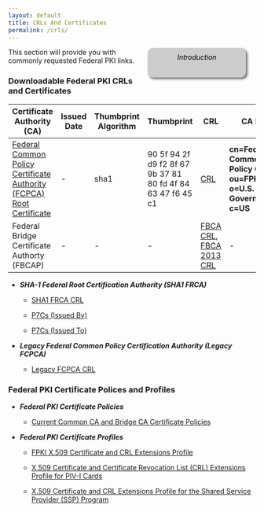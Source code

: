 ```yaml
---
layout: default
title: CRLs And Certificates
permalink: /crls/
---
```

<div style="float:right; padding:10px; margin-right:20px; border-radius:10px; width:180px; height:40px; box-shadow:3px 3px 5px 0px; text-align:center; background-color:#CCC; color:#666666">
<div style="color:#000000">
<em>Introduction</em>
</div>
</div>

This section will provide you with commonly requested Federal PKI links.

### Downloadable Federal PKI CRLs and Certificates ###

|Certificate Authority (CA)|Issued Date|Thumbprint Algorithm|Thumbprint|CRL|CA DN|Certs Issued By CA|Certs Issued to CA| 
|---|---|---|---|---|---|---|---|
|[Federal Common Policy Certificate Authority  (FCPCA) Root Certificate](http://http.fpki.gov/fcpca/fcpca.crt)|-|sha1|90 5f 94 2f d9 f2 8f 67 9b 37 81 80 fd 4f 84 63 47 f6 45 c1|[CRL](http://http.fpki.gov/fcpca/fcpca.crl)|**cn=Federal Common Policy CA, ou=FPKI, o=U.S. Government, c=US**|[IssuedBy](http://http.fpki.gov/fcpca/caCertsIssuedByfcpca.p7c)|[IssuedTo](http://http.fpki.gov/fcpca/caCertsIssuedTofcpca.p7c)|
|Federal Bridge Certificate Authorty (FBCAP)|-|-|-|[FBCA CRL](http://http.fpki.gov/bridge/fbca.crl), [FBCA 2013 CRL](http://http.fpki.gov/bridge/fbca2013.crl)|-|[Certs Issued By FBCA](http://http.fpki.gov/bridge/caCertsIssuedByfbca2013.p7c)|[Certs Issued To FBCA](http://http.fpki.gov/bridge/caCertsIssuedTofbca2013.p7c)|

* ***SHA-1 Federal Root Certification Authority (SHA1 FRCA)***

     * [SHA1 FRCA CRL](http://http.fpki.gov/sha1frca/sha1frca.cr)

     * [P7Cs (Issued By)](http://http.fpki.gov/sha1frca/caCertsIssuedBysha1frca.p7c)

     * [P7Cs (Issued To)](http://http.fpki.gov/sha1frca/caCertsIssuedTosha1frca.p7c)

* ***Legacy Federal Common Policy Certification Authority (Legacy FCPCA)***

     * [Legacy FCPCA CRL](http://fpkia.gsa.gov/CommonPolicy/CommonPolicy%281%29.crl)

### Federal PKI Certificate Polices and Profiles ###

* ***Federal PKI Certificate Policies***

     * [Current Common CA and Bridge CA Certificate Policies](https://www.idmanagement.gov/IDM/s/article_content_old?tag=a0Gt0000000SfwS) 

- ***Federal PKI Certificate Profiles***

     * [FPKI X.509 Certificate and CRL Extensions Profile](https://www.idmanagement.gov/IDM/s/document_detail?Id=kA0t00000008Od8CAE)

     * [X.509 Certificate and Certificate Revocation List (CRL) Extensions Profile for PIV-I Cards](https://www.idmanagement.gov/IDM/s/document_detail?Id=kA0t00000008ObiCAE)

     * [X.509 Certificate and CRL Extensions Profile for the Shared Service Provider (SSP) Program](https://www.idmanagement.gov/IDM/s/document_detail?Id=kA0t0000000GmdcCAC)










